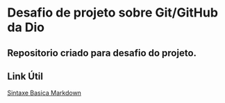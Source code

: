 # Desafio de projeto sobre Git/GitHub da Dio

## Repositorio criado para desafio do projeto.

## Link Útil
[Sintaxe Basica Markdown](https://www.markdownguide.org/basic-syntax/)
